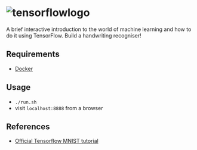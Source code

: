 # ![tensorflowlogo](https://avatars0.githubusercontent.com/u/15658638?v=3&s=400)

A brief interactive introduction to the world of machine learning and how to do it using TensorFlow. Build a handwriting recogniser!

## Requirements

* [Docker](https://www.docker.com/)

## Usage

* ```./run.sh```
* visit ```localhost:8888``` from a browser

## References
* [Official Tensorflow MNIST tutorial](https://www.tensorflow.org/versions/r0.9/tutorials/mnist/beginners/index.html)